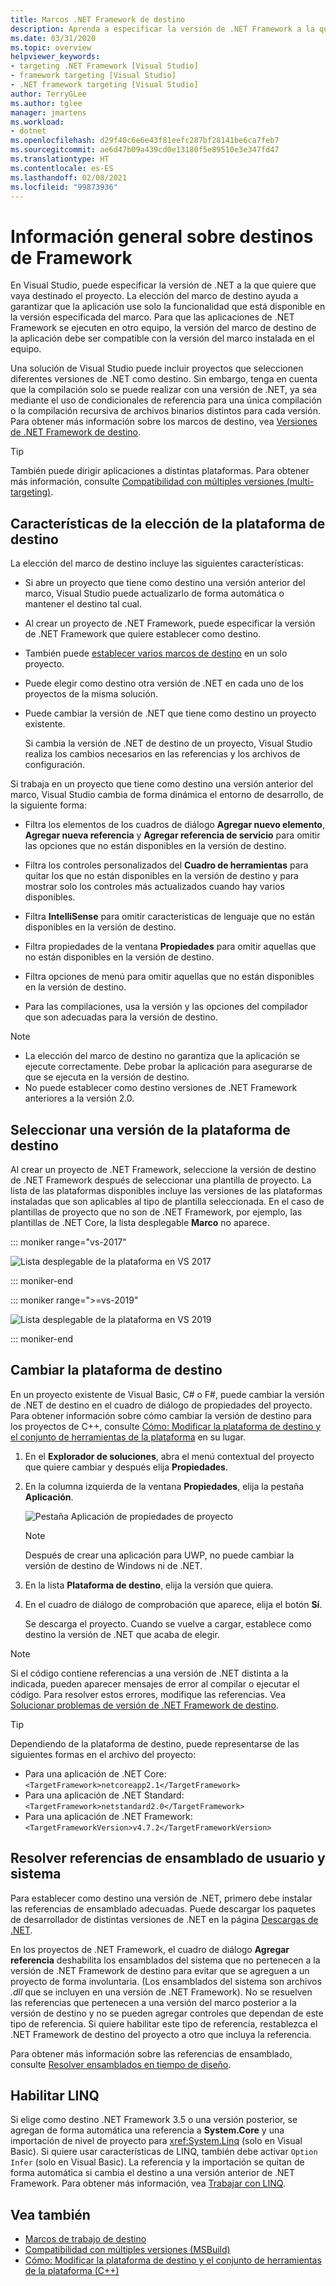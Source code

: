 ```yaml
---
title: Marcos .NET Framework de destino
description: Aprenda a especificar la versión de .NET Framework a la que quiere que vaya destinado el proyecto para que la aplicación solo puede usar las funcionalidades disponibles en la versión especificada.
ms.date: 03/31/2020
ms.topic: overview
helpviewer_keywords:
- targeting .NET Framework [Visual Studio]
- framework targeting [Visual Studio]
- .NET framework targeting [Visual Studio]
author: TerryGLee
ms.author: tglee
manager: jmartens
ms.workload:
- dotnet
ms.openlocfilehash: d29f40c6e6e43f81eefc287bf28141be6ca7feb7
ms.sourcegitcommit: ae6d47b09a439cd0e13180f5e89510e3e347fd47
ms.translationtype: HT
ms.contentlocale: es-ES
ms.lasthandoff: 02/08/2021
ms.locfileid: "99873936"
---
```

# <a name="framework-targeting-overview"></a>Información general sobre destinos de Framework

En Visual Studio, puede especificar la versión de .NET a la que quiere que vaya destinado el proyecto. La elección del marco de destino ayuda a garantizar que la aplicación use solo la funcionalidad que está disponible en la versión especificada del marco. Para que las aplicaciones de .NET Framework se ejecuten en otro equipo, la versión del marco de destino de la aplicación debe ser compatible con la versión del marco instalada en el equipo.

Una solución de Visual Studio puede incluir proyectos que seleccionen diferentes versiones de .NET como destino.  Sin embargo, tenga en cuenta que la compilación solo se puede realizar con una versión de .NET, ya sea mediante el uso de condicionales de referencia para una única compilación o la compilación recursiva de archivos binarios distintos para cada versión.  Para obtener más información sobre los marcos de destino, vea [Versiones de .NET Framework de destino](/dotnet/standard/frameworks).

> [!TIP]
> También puede dirigir aplicaciones a distintas plataformas. Para obtener más información, consulte [Compatibilidad con múltiples versiones (multi-targeting)](../msbuild/msbuild-multitargeting-overview.md).

## <a name="framework-targeting-features"></a>Características de la elección de la plataforma de destino

La elección del marco de destino incluye las siguientes características:

- Si abre un proyecto que tiene como destino una versión anterior del marco, Visual Studio puede actualizarlo de forma automática o mantener el destino tal cual.

- Al crear un proyecto de .NET Framework, puede especificar la versión de .NET Framework que quiere establecer como destino.

- También puede [establecer varios marcos de destino](/dotnet/standard/frameworks#how-to-specify-target-frameworks) en un solo proyecto.

- Puede elegir como destino otra versión de .NET en cada uno de los proyectos de la misma solución.

- Puede cambiar la versión de .NET que tiene como destino un proyecto existente.

   Si cambia la versión de .NET de destino de un proyecto, Visual Studio realiza los cambios necesarios en las referencias y los archivos de configuración.

Si trabaja en un proyecto que tiene como destino una versión anterior del marco, Visual Studio cambia de forma dinámica el entorno de desarrollo, de la siguiente forma:

- Filtra los elementos de los cuadros de diálogo **Agregar nuevo elemento**, **Agregar nueva referencia** y **Agregar referencia de servicio** para omitir las opciones que no están disponibles en la versión de destino.

- Filtra los controles personalizados del **Cuadro de herramientas** para quitar los que no están disponibles en la versión de destino y para mostrar solo los controles más actualizados cuando hay varios disponibles.

- Filtra **IntelliSense** para omitir características de lenguaje que no están disponibles en la versión de destino.

- Filtra propiedades de la ventana **Propiedades** para omitir aquellas que no están disponibles en la versión de destino.

- Filtra opciones de menú para omitir aquellas que no están disponibles en la versión de destino.

- Para las compilaciones, usa la versión y las opciones del compilador que son adecuadas para la versión de destino.

> [!NOTE]
> - La elección del marco de destino no garantiza que la aplicación se ejecute correctamente. Debe probar la aplicación para asegurarse de que se ejecuta en la versión de destino.
> - No puede establecer como destino versiones de .NET Framework anteriores a la versión 2.0.

## <a name="select-a-target-framework-version"></a>Seleccionar una versión de la plataforma de destino

Al crear un proyecto de .NET Framework, seleccione la versión de destino de .NET Framework después de seleccionar una plantilla de proyecto. La lista de las plataformas disponibles incluye las versiones de las plataformas instaladas que son aplicables al tipo de plantilla seleccionada. En el caso de plantillas de proyecto que no son de .NET Framework, por ejemplo, las plantillas de .NET Core, la lista desplegable **Marco** no aparece.

::: moniker range="vs-2017"

![Lista desplegable de la plataforma en VS 2017](media/vside-newproject-framework.png)

::: moniker-end

::: moniker range=">=vs-2019"

![Lista desplegable de la plataforma en VS 2019](media/vs-2019/configure-new-project-framework.png)

::: moniker-end

## <a name="change-the-target-framework"></a>Cambiar la plataforma de destino

En un proyecto existente de Visual Basic, C# o F#, puede cambiar la versión de .NET de destino en el cuadro de diálogo de propiedades del proyecto. Para obtener información sobre cómo cambiar la versión de destino para los proyectos de C++, consulte [Cómo: Modificar la plataforma de destino y el conjunto de herramientas de la plataforma](/cpp/build/how-to-modify-the-target-framework-and-platform-toolset) en su lugar.

1. En el **Explorador de soluciones**, abra el menú contextual del proyecto que quiere cambiar y después elija **Propiedades**.

1. En la columna izquierda de la ventana **Propiedades**, elija la pestaña **Aplicación**.

   ![Pestaña Aplicación de propiedades de proyecto](../ide/media/vs_slnexplorer_properties_applicationtab.png)

   > [!NOTE]
   > Después de crear una aplicación para UWP, no puede cambiar la versión de destino de Windows ni de .NET.

1. En la lista **Plataforma de destino**, elija la versión que quiera.

1. En el cuadro de diálogo de comprobación que aparece, elija el botón **Sí**.

   Se descarga el proyecto. Cuando se vuelve a cargar, establece como destino la versión de .NET que acaba de elegir.

> [!NOTE]
> Si el código contiene referencias a una versión de .NET distinta a la indicada, pueden aparecer mensajes de error al compilar o ejecutar el código. Para resolver estos errores, modifique las referencias. Vea [Solucionar problemas de versión de .NET Framework de destino](../msbuild/troubleshooting-dotnet-framework-targeting-errors.md).

> [!TIP]
> Dependiendo de la plataforma de destino, puede representarse de las siguientes formas en el archivo del proyecto:
>
> - Para una aplicación de .NET Core: `<TargetFramework>netcoreapp2.1</TargetFramework>`
> - Para una aplicación de .NET Standard: `<TargetFramework>netstandard2.0</TargetFramework>`
> - Para una aplicación de .NET Framework: `<TargetFrameworkVersion>v4.7.2</TargetFrameworkVersion>`

## <a name="resolve-system-and-user-assembly-references"></a>Resolver referencias de ensamblado de usuario y sistema

Para establecer como destino una versión de .NET, primero debe instalar las referencias de ensamblado adecuadas. Puede descargar los paquetes de desarrollador de distintas versiones de .NET en la página [Descargas de .NET](https://www.microsoft.com/net/download/windows).

En los proyectos de .NET Framework, el cuadro de diálogo **Agregar referencia** deshabilita los ensamblados del sistema que no pertenecen a la versión de .NET Framework de destino para evitar que se agreguen a un proyecto de forma involuntaria. (Los ensamblados del sistema son archivos *.dll* que se incluyen en una versión de .NET Framework). No se resuelven las referencias que pertenecen a una versión del marco posterior a la versión de destino y no se pueden agregar controles que dependan de este tipo de referencia. Si quiere habilitar este tipo de referencia, restablezca el .NET Framework de destino del proyecto a otro que incluya la referencia.

Para obtener más información sobre las referencias de ensamblado, consulte [Resolver ensamblados en tiempo de diseño](../msbuild/resolving-assemblies-at-design-time.md).

## <a name="enable-linq"></a>Habilitar LINQ

Si elige como destino .NET Framework 3.5 o una versión posterior, se agregan de forma automática una referencia a **System.Core** y una importación de nivel de proyecto para <xref:System.Linq> (solo en Visual Basic). Si quiere usar características de LINQ, también debe activar `Option Infer` (solo en Visual Basic). La referencia y la importación se quitan de forma automática si cambia el destino a una versión anterior de .NET Framework. Para obtener más información, vea [Trabajar con LINQ](/dotnet/csharp/tutorials/working-with-linq).

## <a name="see-also"></a>Vea también

- [Marcos de trabajo de destino](/dotnet/standard/frameworks)
- [Compatibilidad con múltiples versiones (MSBuild)](../msbuild/msbuild-multitargeting-overview.md)
- [Cómo: Modificar la plataforma de destino y el conjunto de herramientas de la plataforma (C++)](/cpp/build/how-to-modify-the-target-framework-and-platform-toolset)
